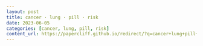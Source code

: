 ```yaml
---
layout: post
title: cancer · lung · pill · risk
date: 2023-06-05
categories: [cancer, lung, pill, risk]
content_url: https://papercliff.github.io/redirect/?q=cancer+lung+pill+risk&tbs=cdr:1,cd_min:6/4/2023,cd_max:6/6/2023
---
```

